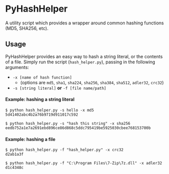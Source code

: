 # PyHashHelper
A utility script which provides a wrapper around common hashing functions (MD5, SHA256, etc).

## Usage

PyHashHelper provides an easy way to hash a string literal, or the contents of a file.
Simply run the script (`hash_helper.py`), passing in the following arguments:

* `-x [name of hash function]` 
  * (options are `md5`, `sha1`, `sha224`, `sha256`, `sha384`, `sha512`, `adler32`, `crc32`)
* `-s [string literal]`  **or**  `-f [file name/path]`


#### Example: hashing a string literal

```
$ python hash_helper.py -s hello -x md5
5d41402abc4b2a76b9719d911017c592

$ python hash_helper.py -s "hash this string" -x sha256
eedb752a1e7a2691ebd896ce86d868c5ddc795419be5925030cbee768153700b
```

#### Example: hashing a file

```
$ python hash_helper.py -f "hash_helper.py" -x crc32
d2ab1a3f

$ python hash_helper.py -f "C:\Program Files\7-Zip\7z.dll" -x adler32
d1c4348c
```
